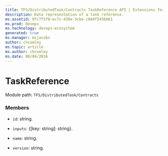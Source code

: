 ```yaml
---
title: TFS/DistributedTask/Contracts TaskReference API | Extensions for Azure DevOps Services
description: Data representation of a task reference.
ms.assetid: 9fc7f5f0-ec7c-438e-3cbe-c8d4f543bb61
ms.prod: devops
ms.technology: devops-ecosystem
generated: true
ms.manager: mijacobs
author: chcomley
ms.topic: article
ms.author: chcomley
ms.date: 08/04/2016
---
```


# TaskReference

Module path: `TFS/DistributedTask/Contracts`


### Members

* `id`: string. 

* `inputs`: {[key: string]: string}. 

* `name`: string. 

* `version`: string. 


